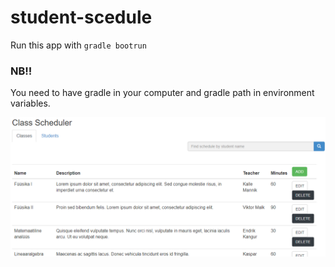 ﻿# student-scedule

Run this app with ```gradle bootrun```

### NB!!
You need to have gradle in your computer and gradle path in environment variables.

![alt tag](https://github.com/andreasplado/static_files/raw/master/student_schedule.png)

